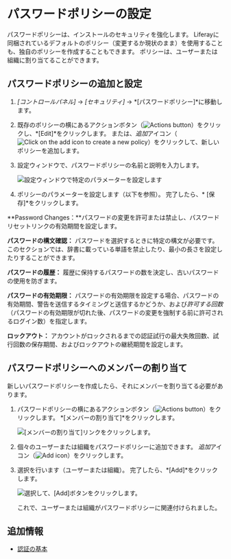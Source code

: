 # パスワードポリシーの設定

パスワードポリシーは、インストールのセキュリティを強化します。 Liferayに同梱されているデフォルトのポリシー（変更するか現状のまま）を使用することも、独自のポリシーを作成することもできます。 ポリシーは、ユーザーまたは組織に割り当てることができます。

## パスワードポリシーの追加と設定

1.  *[コントロールパネル]* → *[セキュリティ]* → *[パスワードポリシー]*に移動します。

2.  既存のポリシーの横にあるアクションボタン（![Actions button](../../images/icon-actions.png)）をクリックし、*[Edit]*をクリックします。 または、*追加*アイコン（![Click on the add icon to create a new policy](../../images/icon-add.png)）をクリックして、新しいポリシーを追加します。

3.  設定ウィンドウで、パスワードポリシーの名前と説明を入力します。

    ![設定ウィンドウで特定のパラメーターを設定します](configuring-a-password-policy/images/02.png)

4.  ポリシーのパラメーターを設定します（以下を参照）。 完了したら、* [保存]*をクリックします。

**Password Changes：**パスワードの変更を許可または禁止し、パスワードリセットリンクの有効期間を設定します。

**パスワードの構文確認：** パスワードを選択するときに特定の構文が必要です。 このセクションでは、辞書に載っている単語を禁止したり、最小の長さを設定したりすることができます。

**パスワードの履歴：** 履歴に保持するパスワードの数を決定し、古いパスワードの使用を防ぎます。

**パスワードの有効期限：** パスワードの有効期限を設定する場合、パスワードの有効期間、警告を送信するタイミングと送信するかどうか、および*許可する回数*（パスワードの有効期限が切れた後、パスワードの変更を強制する前に許可されるログイン数）を指定します。

**ロックアウト：** アカウントがロックされるまでの認証試行の最大失敗回数、試行回数の保存期間、およびロックアウトの継続期間を設定します。

## パスワードポリシーへのメンバーの割り当て

新しいパスワードポリシーを作成したら、それにメンバーを割り当てる必要があります。

1.  パスワードポリシーの横にあるアクションボタン（![Actions button](../../images/icon-actions.png)）をクリックします。 *[メンバーの割り当て]*をクリックします。

    ![[メンバーの割り当て]リンクをクリックします。](configuring-a-password-policy/images/03.png)

2.  個々のユーザーまたは組織をパスワードポリシーに追加できます。 *追加*アイコン（![Add icon](../../images/icon-add.png)）をクリックします。

3.  選択を行います（ユーザーまたは組織）。 完了したら、*[Add]*をクリックします。

    ![選択して、[Add]ボタンをクリックします。](configuring-a-password-policy/images/05.png)

    これで、ユーザーまたは組織がパスワードポリシーに関連付けられました。

## 追加情報

  - [認証の基本](../../installation-and-upgrades/securing-liferay/authentication-basics.md)
